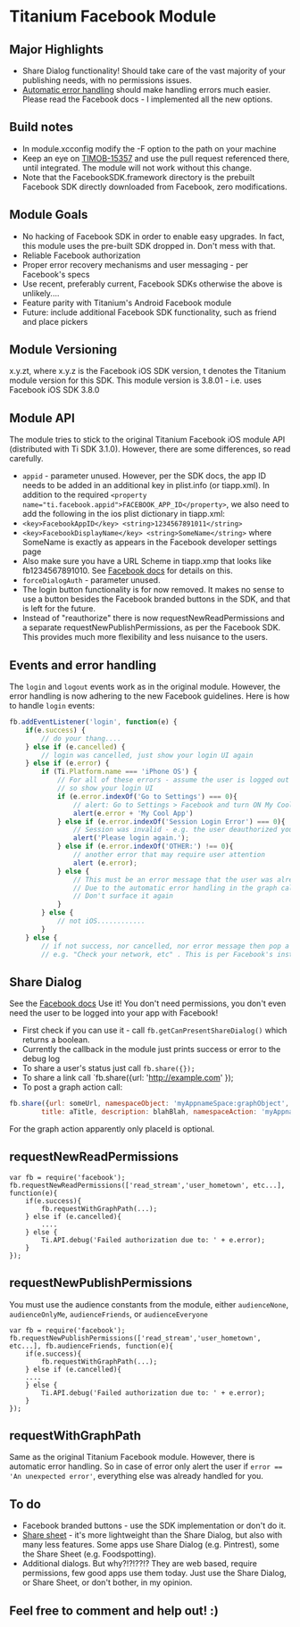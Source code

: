 Titanium Facebook Module
================================

Major Highlights
------------
*	Share Dialog functionality! Should take care of the vast majority of your publishing needs, with no permissions issues.
*	[Automatic error handling](https://developers.facebook.com/docs/ios/automatic-error-handling/) should make handling errors much easier. Please read the Facebook docs - I implemented all the new options.

Build notes
------------
* In module.xcconfig modify the -F option to the path on your machine
* Keep an eye on [TIMOB-15357](https://jira.appcelerator.org/browse/TIMOB-15357) and use the pull request referenced there, until integrated. The module will not work without this change.
* Note that the FacebookSDK.framework directory is the prebuilt Facebook SDK directly downloaded from Facebook, zero modifications. 

Module Goals
------------

* No hacking of Facebook SDK in order to enable easy upgrades. In fact, this module uses the pre-built SDK dropped in. Don't mess with that.
* Reliable Facebook authorization
* Proper error recovery mechanisms and user messaging - per Facebook's specs
* Use recent, preferably current, Facebook SDKs otherwise the above is unlikely....
* Feature parity with Titanium's Android Facebook module
* Future: include additional Facebook SDK functionality, such as friend and place pickers

Module Versioning
-----------------

x.y.zt, where x.y.z is the Facebook iOS SDK version, t denotes the Titanium module version for this SDK.
This module version is 3.8.01 - i.e. uses Facebook iOS SDK 3.8.0

Module API
----------

The module tries to stick to the original Titanium Facebook iOS module API (distributed with Ti SDK 3.1.0).
However, there are some differences, so read carefully.

*	`appid` - parameter unused. However, per the SDK docs, the app ID needs to be added in an additional key in plist.info (or tiapp.xml).
	In addition to the required `<property name="ti.facebook.appid">FACEBOOK_APP_ID</property>`, we also need to add the following in the ios plist dictionary in tiapp.xml:
*	`<key>FacebookAppID</key> <string>1234567891011</string>`
*	`<key>FacebookDisplayName</key> <string>SomeName</string>` where SomeName is exactly as appears in the Facebook developer settings page
*	Also make sure you have a URL Scheme in tiapp.xmp that looks like fb1234567891010. See [Facebook docs](https://developers.facebook.com/docs/ios/getting-started/) for details on this.
*	`forceDialogAuth` - parameter unused.
*	The login button functionality is for now removed. It makes no sense to use a button besides the Facebook branded buttons in the SDK, and that is left for the future. 
*	Instead of "reauthorize" there is now requestNewReadPermissions and a separate requestNewPublishPermissions, as per the Facebook SDK. This provides much more flexibility and less nuisance to the users.

Events and error handling
-------------------------

The `login` and `logout` events work as in the original module. 
However, the error handling is now adhering to the new Facebook guidelines. Here is how to handle `login` events:
```javascript
fb.addEventListener('login', function(e) {
	if(e.success) {
		// do your thang.... 
	} else if (e.cancelled) {
		// login was cancelled, just show your login UI again
	} else if (e.error) {
		if (Ti.Platform.name === 'iPhone OS') {
			// For all of these errors - assume the user is logged out
			// so show your login UI
			if (e.error.indexOf('Go to Settings') === 0){
				// alert: Go to Settings > Facebook and turn ON My Cool App 
				alert(e.error + 'My Cool App')
			} else if (e.error.indexOf('Session Login Error') === 0){
				// Session was invalid - e.g. the user deauthorized your app, etc
				alert('Please login again.');
			} else if (e.error.indexOf('OTHER:') !== 0){
				// another error that may require user attention
				alert (e.error);
			} else {
				// This must be an error message that the user was already notified about
				// Due to the automatic error handling in the graph call
				// Don't surface it again
			}
		} else {
			// not iOS............
		}
	} else {
		// if not success, nor cancelled, nor error message then pop a generic message
		// e.g. "Check your network, etc" . This is per Facebook's instructions
```

Share Dialog
-------------

See the [Facebook docs](https://developers.facebook.com/docs/ios/share-dialog/)
Use it! You don't need permissions, you don't even need the user to be logged into your app with Facebook!
*	First check if you can use it - call `fb.getCanPresentShareDialog()` which returns a boolean.
*	Currently the callback in the module just prints success or error to the debug log
*	To share a user's status just call `fb.share({});`
*	To share a link call `fb.share({url: 'http://example.com' });
*	To post a graph action call:

```javascript
fb.share({url: someUrl, namespaceObject: 'myAppnameSpace:graphObject', objectName: 'graphObject', imageUrl: someImageUrl, 
		title: aTitle, description: blahBlah, namespaceAction: 'myAppnameSpace:actionType', placeId: facebookPlaceId}`
```
For the graph action apparently only placeId is optional.

requestNewReadPermissions
-------------------------

```
var fb = require('facebook');
fb.requestNewReadPermissions(['read_stream','user_hometown', etc...], function(e){
	if(e.success){
		fb.requestWithGraphPath(...);
 	} else if (e.cancelled){
 		....
 	} else {
 		Ti.API.debug('Failed authorization due to: ' + e.error);
 	}
});
```
 
 requestNewPublishPermissions
 ----------------------------
 
 You must use the audience constants from the module, either `audienceNone`, `audienceOnlyMe`, `audienceFriends`, or `audienceEveryone`
```
var fb = require('facebook');
fb.requestNewPublishPermissions(['read_stream','user_hometown', etc...], fb.audienceFriends, function(e){
	if(e.success){
		fb.requestWithGraphPath(...);
 	} else if (e.cancelled){
	....
	} else {
		Ti.API.debug('Failed authorization due to: ' + e.error);
	}
});
```

requestWithGraphPath
--------------------

Same as the original Titanium Facebook module. However, there is automatic error handling.
So in case of error only alert the user if `error == 'An unexpected error'`, everything else was already handled for you.

To do
-------
*	Facebook branded buttons - use the SDK implementation or don't do it.
*	[Share sheet](https://developers.facebook.com/docs/ios/ios-6/#nativepostcontroller) - it's more lightweight than the Share Dialog, but also with many less features. Some apps use Share Dialog (e.g. Pintrest), some the Share Sheet (e.g. Foodspotting).
*	Additional dialogs. But why?!?!??!? They are web based, require permissions, few good apps use them today. Just use the Share Dialog, or Share Sheet, or don't bother, in my opinion.
	
Feel free to comment and help out! :)
-------------------------------------
